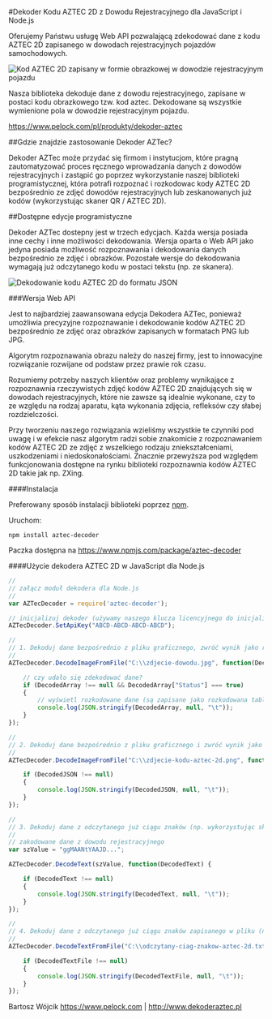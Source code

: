 #Dekoder Kodu AZTEC 2D z Dowodu Rejestracyjnego dla JavaScript i Node.js

Oferujemy Państwu usługę Web API pozwalającą zdekodować dane z kodu AZTEC 2D zapisanego w dowodach rejestracyjnych pojazdów samochodowych.

![Kod AZTEC 2D zapisany w formie obrazkowej w dowodzie rejestracyjnym pojazdu](https://www.pelock.com/img/pl/produkty/dekoder-aztec/dowod-rejestracyjny-kod-aztec-2d.jpg)

Nasza biblioteka dekoduje dane z dowodu rejestracyjnego, zapisane w postaci kodu obrazkowego tzw. kod aztec. Dekodowane są wszystkie wymienione pola w dowodzie rejestracyjnym pojazdu.

https://www.pelock.com/pl/produkty/dekoder-aztec

##Gdzie znajdzie zastosowanie Dekoder AZTec?

Dekoder AZTec może przydać się firmom i instytucjom, które pragną zautomatyzować proces ręcznego wprowadzania danych z dowodów rejestracyjnych i zastąpić go poprzez wykorzystanie naszej biblioteki programistycznej, która potrafi rozpoznać i rozkodowac kody AZTEC 2D bezpośrednio ze zdjęć dowodów rejestracyjnych lub zeskanowanych już kodów (wykorzystując skaner QR / AZTEC 2D).

##Dostępne edycje programistyczne

Dekoder AZTec dostepny jest w trzech edycjach. Każda wersja posiada inne cechy i inne możliwości dekodowania. Wersja oparta o Web API jako jedyna posiada możliwość rozpoznawania i dekodowania danych bezpośrednio ze zdjęć i obrazków. Pozostałe wersje do dekodowania wymagają już odczytanego kodu w postaci tekstu (np. ze skanera).

![Dekodowanie kodu AZTEC 2D do formatu JSON](https://www.pelock.com/img/pl/produkty/dekoder-aztec/dekodowanie-kodu-aztec-2d-do-json.png)

###Wersja Web API

Jest to najbardziej zaawansowana edycja Dekodera AZTec, ponieważ umożliwia precyzyjne rozpoznawanie i dekodowanie kodów AZTEC 2D bezpośrednio ze zdjęć oraz obrazków zapisanych w formatach PNG lub JPG.

Algorytm rozpoznawania obrazu należy do naszej firmy, jest to innowacyjne rozwiązanie rozwijane od podstaw przez prawie rok czasu.

Rozumiemy potrzeby naszych klientów oraz problemy wynikające z rozpoznawnia rzeczywistych zdjęć kodów AZTEC 2D znajdujących się w dowodach rejestracyjnych, które nie zawsze są idealnie wykonane, czy to ze względu na rodzaj aparatu, kąta wykonania zdjęcia, refleksów czy słabej rozdzielczości.

Przy tworzeniu naszego rozwiązania wzieliśmy wszystkie te czynniki pod uwagę i w efekcie nasz algorytm radzi sobie znakomicie z rozpoznawaniem kodów AZTEC 2D ze zdjęć z wszelkiego rodzaju zniekształceniami, uszkodzeniami i niedoskonałościami. Znacznie przewyższa pod względem funkcjonowania dostępne na rynku biblioteki rozpoznawnia kodów AZTEC 2D takie jak np. ZXing.

####Instalacja

Preferowany sposób instalacji biblioteki poprzez [npm](https://www.npmjs.com/).

Uruchom:

```
npm install aztec-decoder
```

Paczka dostępna na https://www.npmjs.com/package/aztec-decoder

####Użycie dekodera AZTEC 2D w JavaScript dla Node.js

```javascript
//
// załącz moduł dekodera dla Node.js
//
var AZTecDecoder = require('aztec-decoder');

// inicjalizuj dekoder (używamy naszego klucza licencyjnego do inicjalizacji)
AZTecDecoder.SetApiKey("ABCD-ABCD-ABCD-ABCD");

//
// 1. Dekoduj dane bezpośrednio z pliku graficznego, zwróć wynik jako rozkodowaną tablicę elementów JSON
//
AZTecDecoder.DecodeImageFromFile("C:\\zdjecie-dowodu.jpg", function(DecodedArray) {

    // czy udało się zdekodować dane?
    if (DecodedArray !== null && DecodedArray["Status"] === true)
    {
        // wyświetl rozkodowane dane (są zapisane jako rozkodowana tablica elementów JSON)
        console.log(JSON.stringify(DecodedArray, null, "\t"));
    }
});

//
// 2. Dekoduj dane bezpośrednio z pliku graficznego i zwróć wynik jako rozkodowaną tablicę elementów JSON
//
AZTecDecoder.DecodeImageFromFile("C:\\zdjecie-kodu-aztec-2d.png", function(DecodedJSON) {

    if (DecodedJSON !== null)
    {
        console.log(JSON.stringify(DecodedJSON, null, "\t"));
    }
});

//
// 3. Dekoduj dane z odczytanego już ciągu znaków (np. wykorzystując skaner ręczny)
//
// zakodowane dane z dowodu rejestracyjnego
var szValue = "ggMAANtYAAJD...";

AZTecDecoder.DecodeText(szValue, function(DecodedText) {

    if (DecodedText !== null)
    {
        console.log(JSON.stringify(DecodedText, null, "\t"));
    }
});

//
// 4. Dekoduj dane z odczytanego już ciągu znaków zapisanego w pliku (np. wykorzystując skaner ręczny)
//
AZTecDecoder.DecodeTextFromFile("C:\\odczytany-ciag-znakow-aztec-2d.txt", function(DecodedTextFile) {

    if (DecodedTextFile !== null)
    {
        console.log(JSON.stringify(DecodedTextFile, null, "\t"));
    }
});
```

Bartosz Wójcik
https://www.pelock.com | http://www.dekoderaztec.pl